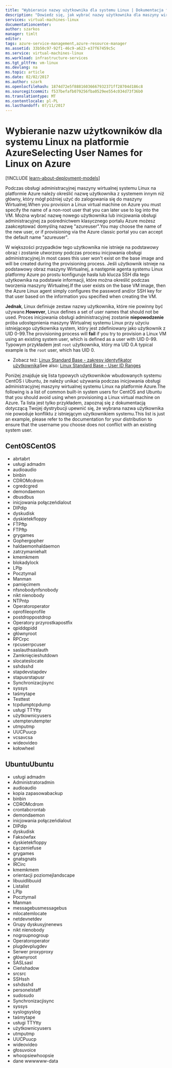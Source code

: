 ```yaml
---
title: "Wybieranie nazwy użytkownika dla systemu Linux | Dokumentacja firmy Microsoft"
description: "Dowiedz się, jak wybrać nazwy użytkownika dla maszyny wirtualnej systemu Linux na platformie Azure."
services: virtual-machines-linux
documentationcenter: 
author: szarkos
manager: timlt
editor: 
tags: azure-service-management,azure-resource-manager
ms.assetid: 33b50c97-92f1-46c9-a623-e37f67459c5c
ms.service: virtual-machines-linux
ms.workload: infrastructure-services
ms.tgt_pltfrm: vm-linux
ms.devlang: na
ms.topic: article
ms.date: 02/02/2017
ms.author: szark
ms.openlocfilehash: 1874d72e5f88816036667932371ff28704d186c8
ms.sourcegitcommit: f537befafb079256fba0529ee554c034d73f36b0
ms.translationtype: MT
ms.contentlocale: pl-PL
ms.lasthandoff: 07/11/2017
---
```

# <a name="selecting-user-names-for-linux-on-azure"></a><span data-ttu-id="3ddb2-103">Wybieranie nazw użytkowników dla systemu Linux na platformie Azure</span><span class="sxs-lookup"><span data-stu-id="3ddb2-103">Selecting User Names for Linux on Azure</span></span>
[!INCLUDE [learn-about-deployment-models](../../../includes/learn-about-deployment-models-both-include.md)]

<span data-ttu-id="3ddb2-104">Podczas obsługi administracyjnej maszyny wirtualnej systemu Linux na platformie Azure należy określić nazwę użytkownika z systemem innym niż główny, który mógł później użyć do zalogowania się do maszyny Wirtualnej.</span><span class="sxs-lookup"><span data-stu-id="3ddb2-104">When you provision a Linux virtual machine on Azure you must specify the name of a non-root user that you can later use to log into the VM.</span></span> <span data-ttu-id="3ddb2-105">Można wybrać nazwę nowego użytkownika lub inicjowania obsługi administracyjnej za pośrednictwem klasycznego portalu Azure możesz zaakceptować domyślną nazwę "azureuser".</span><span class="sxs-lookup"><span data-stu-id="3ddb2-105">You may choose the name of the new user, or if provisioning via the Azure classic portal you can accept the default name "azureuser".</span></span>

<span data-ttu-id="3ddb2-106">W większości przypadków tego użytkownika nie istnieje na podstawowy obraz i zostanie utworzony podczas procesu inicjowania obsługi administracyjnej.</span><span class="sxs-lookup"><span data-stu-id="3ddb2-106">In most cases this user won't exist on the base image and will be created during the provisioning process.</span></span> <span data-ttu-id="3ddb2-107">Jeśli użytkownik istnieje na podstawowy obraz maszyny Wirtualnej, a następnie agenta systemu Linux platformy Azure po prostu konfiguruje hasła lub klucza SSH dla tego użytkownika na podstawie informacji, które można określić podczas tworzenia maszyny Wirtualnej.</span><span class="sxs-lookup"><span data-stu-id="3ddb2-107">If the user exists on the base VM image, then the Azure Linux agent simply configures the password and/or SSH key for that user based on the information you specified when creating the VM.</span></span>

<span data-ttu-id="3ddb2-108">**Jednak**, Linux definiuje zestaw nazwy użytkownika, które nie powinny być używane.</span><span class="sxs-lookup"><span data-stu-id="3ddb2-108">**However**, Linux defines a set of user names that should not be used.</span></span> <span data-ttu-id="3ddb2-109">Proces inicjowania obsługi administracyjnej zostanie **niepowodzenie** próba udostępnienia maszyny Wirtualnej systemu Linux przy użyciu istniejącego użytkownika system, który jest zdefiniowany jako użytkownik z UID 0-99.</span><span class="sxs-lookup"><span data-stu-id="3ddb2-109">The provisioning process will **fail** if you try to provision a Linux VM using an existing system user, which is defined as a user with UID 0-99.</span></span> <span data-ttu-id="3ddb2-110">Typowym przykładem jest `root` użytkownika, który ma UID 0.</span><span class="sxs-lookup"><span data-stu-id="3ddb2-110">A typical example is the `root` user, which has UID 0.</span></span>

* <span data-ttu-id="3ddb2-111">Zobacz też: [Linux Standard Base - zakresy identyfikator użytkownika](http://refspecs.linuxfoundation.org/LSB_4.1.0/LSB-Core-generic/LSB-Core-generic/uidrange.html)</span><span class="sxs-lookup"><span data-stu-id="3ddb2-111">See also: [Linux Standard Base - User ID Ranges](http://refspecs.linuxfoundation.org/LSB_4.1.0/LSB-Core-generic/LSB-Core-generic/uidrange.html)</span></span>

<span data-ttu-id="3ddb2-112">Poniżej znajduje się lista typowych użytkowników wbudowanych systemu CentOS i Ubuntu, że należy unikać używania podczas inicjowania obsługi administracyjnej maszyny wirtualnej systemu Linux na platformie Azure.</span><span class="sxs-lookup"><span data-stu-id="3ddb2-112">The following is a list of common built-in system users for CentOS and Ubuntu that you should avoid using when provisioning a Linux virtual machine on Azure.</span></span> <span data-ttu-id="3ddb2-113">Ta lista jest tylko przykładem, zapoznaj się z dokumentacją dotyczącą Twojej dystrybucji upewnić się, że wybrana nazwa użytkownika nie powoduje konfliktu z istniejącym użytkownikiem systemu.</span><span class="sxs-lookup"><span data-stu-id="3ddb2-113">This list is just an example, please refer to the documentation for your distribution to ensure that the username you choose does not conflict with an existing system user.</span></span>

## <a name="centos"></a><span data-ttu-id="3ddb2-114">CentOS</span><span class="sxs-lookup"><span data-stu-id="3ddb2-114">CentOS</span></span>
* <span data-ttu-id="3ddb2-115">abrt</span><span class="sxs-lookup"><span data-stu-id="3ddb2-115">abrt</span></span>
* <span data-ttu-id="3ddb2-116">usługi adm</span><span class="sxs-lookup"><span data-stu-id="3ddb2-116">adm</span></span>
* <span data-ttu-id="3ddb2-117">audio</span><span class="sxs-lookup"><span data-stu-id="3ddb2-117">audio</span></span>
* <span data-ttu-id="3ddb2-118">bin</span><span class="sxs-lookup"><span data-stu-id="3ddb2-118">bin</span></span>
* <span data-ttu-id="3ddb2-119">CDROM</span><span class="sxs-lookup"><span data-stu-id="3ddb2-119">cdrom</span></span>
* <span data-ttu-id="3ddb2-120">cgred</span><span class="sxs-lookup"><span data-stu-id="3ddb2-120">cgred</span></span>
* <span data-ttu-id="3ddb2-121">demon</span><span class="sxs-lookup"><span data-stu-id="3ddb2-121">daemon</span></span>
* <span data-ttu-id="3ddb2-122">dbus</span><span class="sxs-lookup"><span data-stu-id="3ddb2-122">dbus</span></span>
* <span data-ttu-id="3ddb2-123">inicjowania połączeń</span><span class="sxs-lookup"><span data-stu-id="3ddb2-123">dialout</span></span>
* <span data-ttu-id="3ddb2-124">DIP</span><span class="sxs-lookup"><span data-stu-id="3ddb2-124">dip</span></span>
* <span data-ttu-id="3ddb2-125">dysku</span><span class="sxs-lookup"><span data-stu-id="3ddb2-125">disk</span></span>
* <span data-ttu-id="3ddb2-126">dyskietek</span><span class="sxs-lookup"><span data-stu-id="3ddb2-126">floppy</span></span>
* <span data-ttu-id="3ddb2-127">FTP</span><span class="sxs-lookup"><span data-stu-id="3ddb2-127">ftp</span></span>
* <span data-ttu-id="3ddb2-128">FTP</span><span class="sxs-lookup"><span data-stu-id="3ddb2-128">ftp</span></span>
* <span data-ttu-id="3ddb2-129">gry</span><span class="sxs-lookup"><span data-stu-id="3ddb2-129">games</span></span>
* <span data-ttu-id="3ddb2-130">Gopher</span><span class="sxs-lookup"><span data-stu-id="3ddb2-130">gopher</span></span>
* <span data-ttu-id="3ddb2-131">haldaemon</span><span class="sxs-lookup"><span data-stu-id="3ddb2-131">haldaemon</span></span>
* <span data-ttu-id="3ddb2-132">zatrzymanie</span><span class="sxs-lookup"><span data-stu-id="3ddb2-132">halt</span></span>
* <span data-ttu-id="3ddb2-133">kmem</span><span class="sxs-lookup"><span data-stu-id="3ddb2-133">kmem</span></span>
* <span data-ttu-id="3ddb2-134">blokady</span><span class="sxs-lookup"><span data-stu-id="3ddb2-134">lock</span></span>
* <span data-ttu-id="3ddb2-135">LP</span><span class="sxs-lookup"><span data-stu-id="3ddb2-135">lp</span></span>
* <span data-ttu-id="3ddb2-136">Poczty</span><span class="sxs-lookup"><span data-stu-id="3ddb2-136">mail</span></span>
* <span data-ttu-id="3ddb2-137">Man</span><span class="sxs-lookup"><span data-stu-id="3ddb2-137">man</span></span>
* <span data-ttu-id="3ddb2-138">pamięci</span><span class="sxs-lookup"><span data-stu-id="3ddb2-138">mem</span></span>
* <span data-ttu-id="3ddb2-139">nfsnobody</span><span class="sxs-lookup"><span data-stu-id="3ddb2-139">nfsnobody</span></span>
* <span data-ttu-id="3ddb2-140">nikt nie</span><span class="sxs-lookup"><span data-stu-id="3ddb2-140">nobody</span></span>
* <span data-ttu-id="3ddb2-141">NTP</span><span class="sxs-lookup"><span data-stu-id="3ddb2-141">ntp</span></span>
* <span data-ttu-id="3ddb2-142">Operator</span><span class="sxs-lookup"><span data-stu-id="3ddb2-142">operator</span></span>
* <span data-ttu-id="3ddb2-143">oprofile</span><span class="sxs-lookup"><span data-stu-id="3ddb2-143">oprofile</span></span>
* <span data-ttu-id="3ddb2-144">postdrop</span><span class="sxs-lookup"><span data-stu-id="3ddb2-144">postdrop</span></span>
* <span data-ttu-id="3ddb2-145">Operatory przyrostka</span><span class="sxs-lookup"><span data-stu-id="3ddb2-145">postfix</span></span>
* <span data-ttu-id="3ddb2-146">qpidd</span><span class="sxs-lookup"><span data-stu-id="3ddb2-146">qpidd</span></span>
* <span data-ttu-id="3ddb2-147">główny</span><span class="sxs-lookup"><span data-stu-id="3ddb2-147">root</span></span>
* <span data-ttu-id="3ddb2-148">RPC</span><span class="sxs-lookup"><span data-stu-id="3ddb2-148">rpc</span></span>
* <span data-ttu-id="3ddb2-149">rpcuser</span><span class="sxs-lookup"><span data-stu-id="3ddb2-149">rpcuser</span></span>
* <span data-ttu-id="3ddb2-150">saslauth</span><span class="sxs-lookup"><span data-stu-id="3ddb2-150">saslauth</span></span>
* <span data-ttu-id="3ddb2-151">Zamknięcie</span><span class="sxs-lookup"><span data-stu-id="3ddb2-151">shutdown</span></span>
* <span data-ttu-id="3ddb2-152">slocate</span><span class="sxs-lookup"><span data-stu-id="3ddb2-152">slocate</span></span>
* <span data-ttu-id="3ddb2-153">sshd</span><span class="sxs-lookup"><span data-stu-id="3ddb2-153">sshd</span></span>
* <span data-ttu-id="3ddb2-154">stapdev</span><span class="sxs-lookup"><span data-stu-id="3ddb2-154">stapdev</span></span>
* <span data-ttu-id="3ddb2-155">stapusr</span><span class="sxs-lookup"><span data-stu-id="3ddb2-155">stapusr</span></span>
* <span data-ttu-id="3ddb2-156">Synchronizacji</span><span class="sxs-lookup"><span data-stu-id="3ddb2-156">sync</span></span>
* <span data-ttu-id="3ddb2-157">sys</span><span class="sxs-lookup"><span data-stu-id="3ddb2-157">sys</span></span>
* <span data-ttu-id="3ddb2-158">taśmy</span><span class="sxs-lookup"><span data-stu-id="3ddb2-158">tape</span></span>
* <span data-ttu-id="3ddb2-159">Test</span><span class="sxs-lookup"><span data-stu-id="3ddb2-159">test</span></span>
* <span data-ttu-id="3ddb2-160">tcpdump</span><span class="sxs-lookup"><span data-stu-id="3ddb2-160">tcpdump</span></span>
* <span data-ttu-id="3ddb2-161">usługi TTY</span><span class="sxs-lookup"><span data-stu-id="3ddb2-161">tty</span></span>
* <span data-ttu-id="3ddb2-162">użytkownicy</span><span class="sxs-lookup"><span data-stu-id="3ddb2-162">users</span></span>
* <span data-ttu-id="3ddb2-163">utempter</span><span class="sxs-lookup"><span data-stu-id="3ddb2-163">utempter</span></span>
* <span data-ttu-id="3ddb2-164">utmp</span><span class="sxs-lookup"><span data-stu-id="3ddb2-164">utmp</span></span>
* <span data-ttu-id="3ddb2-165">UUCP</span><span class="sxs-lookup"><span data-stu-id="3ddb2-165">uucp</span></span>
* <span data-ttu-id="3ddb2-166">vcsa</span><span class="sxs-lookup"><span data-stu-id="3ddb2-166">vcsa</span></span>
* <span data-ttu-id="3ddb2-167">wideo</span><span class="sxs-lookup"><span data-stu-id="3ddb2-167">video</span></span>
* <span data-ttu-id="3ddb2-168">koło</span><span class="sxs-lookup"><span data-stu-id="3ddb2-168">wheel</span></span>

## <a name="ubuntu"></a><span data-ttu-id="3ddb2-169">Ubuntu</span><span class="sxs-lookup"><span data-stu-id="3ddb2-169">Ubuntu</span></span>
* <span data-ttu-id="3ddb2-170">usługi adm</span><span class="sxs-lookup"><span data-stu-id="3ddb2-170">adm</span></span>
* <span data-ttu-id="3ddb2-171">Administrator</span><span class="sxs-lookup"><span data-stu-id="3ddb2-171">admin</span></span>
* <span data-ttu-id="3ddb2-172">audio</span><span class="sxs-lookup"><span data-stu-id="3ddb2-172">audio</span></span>
* <span data-ttu-id="3ddb2-173">kopia zapasowa</span><span class="sxs-lookup"><span data-stu-id="3ddb2-173">backup</span></span>
* <span data-ttu-id="3ddb2-174">bin</span><span class="sxs-lookup"><span data-stu-id="3ddb2-174">bin</span></span>
* <span data-ttu-id="3ddb2-175">CDROM</span><span class="sxs-lookup"><span data-stu-id="3ddb2-175">cdrom</span></span>
* <span data-ttu-id="3ddb2-176">crontab</span><span class="sxs-lookup"><span data-stu-id="3ddb2-176">crontab</span></span>
* <span data-ttu-id="3ddb2-177">demon</span><span class="sxs-lookup"><span data-stu-id="3ddb2-177">daemon</span></span>
* <span data-ttu-id="3ddb2-178">inicjowania połączeń</span><span class="sxs-lookup"><span data-stu-id="3ddb2-178">dialout</span></span>
* <span data-ttu-id="3ddb2-179">DIP</span><span class="sxs-lookup"><span data-stu-id="3ddb2-179">dip</span></span>
* <span data-ttu-id="3ddb2-180">dysku</span><span class="sxs-lookup"><span data-stu-id="3ddb2-180">disk</span></span>
* <span data-ttu-id="3ddb2-181">Faksów</span><span class="sxs-lookup"><span data-stu-id="3ddb2-181">fax</span></span>
* <span data-ttu-id="3ddb2-182">dyskietek</span><span class="sxs-lookup"><span data-stu-id="3ddb2-182">floppy</span></span>
* <span data-ttu-id="3ddb2-183">Łączenie</span><span class="sxs-lookup"><span data-stu-id="3ddb2-183">fuse</span></span>
* <span data-ttu-id="3ddb2-184">gry</span><span class="sxs-lookup"><span data-stu-id="3ddb2-184">games</span></span>
* <span data-ttu-id="3ddb2-185">gnats</span><span class="sxs-lookup"><span data-stu-id="3ddb2-185">gnats</span></span>
* <span data-ttu-id="3ddb2-186">IRC</span><span class="sxs-lookup"><span data-stu-id="3ddb2-186">irc</span></span>
* <span data-ttu-id="3ddb2-187">kmem</span><span class="sxs-lookup"><span data-stu-id="3ddb2-187">kmem</span></span>
* <span data-ttu-id="3ddb2-188">orientacji poziomej</span><span class="sxs-lookup"><span data-stu-id="3ddb2-188">landscape</span></span>
* <span data-ttu-id="3ddb2-189">libuuid</span><span class="sxs-lookup"><span data-stu-id="3ddb2-189">libuuid</span></span>
* <span data-ttu-id="3ddb2-190">Lista</span><span class="sxs-lookup"><span data-stu-id="3ddb2-190">list</span></span>
* <span data-ttu-id="3ddb2-191">LP</span><span class="sxs-lookup"><span data-stu-id="3ddb2-191">lp</span></span>
* <span data-ttu-id="3ddb2-192">Poczty</span><span class="sxs-lookup"><span data-stu-id="3ddb2-192">mail</span></span>
* <span data-ttu-id="3ddb2-193">Man</span><span class="sxs-lookup"><span data-stu-id="3ddb2-193">man</span></span>
* <span data-ttu-id="3ddb2-194">messagebus</span><span class="sxs-lookup"><span data-stu-id="3ddb2-194">messagebus</span></span>
* <span data-ttu-id="3ddb2-195">mlocate</span><span class="sxs-lookup"><span data-stu-id="3ddb2-195">mlocate</span></span>
* <span data-ttu-id="3ddb2-196">netdev</span><span class="sxs-lookup"><span data-stu-id="3ddb2-196">netdev</span></span>
* <span data-ttu-id="3ddb2-197">Grupy dyskusyjne</span><span class="sxs-lookup"><span data-stu-id="3ddb2-197">news</span></span>
* <span data-ttu-id="3ddb2-198">nikt nie</span><span class="sxs-lookup"><span data-stu-id="3ddb2-198">nobody</span></span>
* <span data-ttu-id="3ddb2-199">nogroup</span><span class="sxs-lookup"><span data-stu-id="3ddb2-199">nogroup</span></span>
* <span data-ttu-id="3ddb2-200">Operator</span><span class="sxs-lookup"><span data-stu-id="3ddb2-200">operator</span></span>
* <span data-ttu-id="3ddb2-201">plugdev</span><span class="sxs-lookup"><span data-stu-id="3ddb2-201">plugdev</span></span>
* <span data-ttu-id="3ddb2-202">Serwer proxy</span><span class="sxs-lookup"><span data-stu-id="3ddb2-202">proxy</span></span>
* <span data-ttu-id="3ddb2-203">główny</span><span class="sxs-lookup"><span data-stu-id="3ddb2-203">root</span></span>
* <span data-ttu-id="3ddb2-204">SASL</span><span class="sxs-lookup"><span data-stu-id="3ddb2-204">sasl</span></span>
* <span data-ttu-id="3ddb2-205">Cień</span><span class="sxs-lookup"><span data-stu-id="3ddb2-205">shadow</span></span>
* <span data-ttu-id="3ddb2-206">src</span><span class="sxs-lookup"><span data-stu-id="3ddb2-206">src</span></span>
* <span data-ttu-id="3ddb2-207">SSH</span><span class="sxs-lookup"><span data-stu-id="3ddb2-207">ssh</span></span>
* <span data-ttu-id="3ddb2-208">sshd</span><span class="sxs-lookup"><span data-stu-id="3ddb2-208">sshd</span></span>
* <span data-ttu-id="3ddb2-209">personel</span><span class="sxs-lookup"><span data-stu-id="3ddb2-209">staff</span></span>
* <span data-ttu-id="3ddb2-210">sudo</span><span class="sxs-lookup"><span data-stu-id="3ddb2-210">sudo</span></span>
* <span data-ttu-id="3ddb2-211">Synchronizacji</span><span class="sxs-lookup"><span data-stu-id="3ddb2-211">sync</span></span>
* <span data-ttu-id="3ddb2-212">sys</span><span class="sxs-lookup"><span data-stu-id="3ddb2-212">sys</span></span>
* <span data-ttu-id="3ddb2-213">syslog</span><span class="sxs-lookup"><span data-stu-id="3ddb2-213">syslog</span></span>
* <span data-ttu-id="3ddb2-214">taśmy</span><span class="sxs-lookup"><span data-stu-id="3ddb2-214">tape</span></span>
* <span data-ttu-id="3ddb2-215">usługi TTY</span><span class="sxs-lookup"><span data-stu-id="3ddb2-215">tty</span></span>
* <span data-ttu-id="3ddb2-216">użytkownicy</span><span class="sxs-lookup"><span data-stu-id="3ddb2-216">users</span></span>
* <span data-ttu-id="3ddb2-217">utmp</span><span class="sxs-lookup"><span data-stu-id="3ddb2-217">utmp</span></span>
* <span data-ttu-id="3ddb2-218">UUCP</span><span class="sxs-lookup"><span data-stu-id="3ddb2-218">uucp</span></span>
* <span data-ttu-id="3ddb2-219">wideo</span><span class="sxs-lookup"><span data-stu-id="3ddb2-219">video</span></span>
* <span data-ttu-id="3ddb2-220">głosu</span><span class="sxs-lookup"><span data-stu-id="3ddb2-220">voice</span></span>
* <span data-ttu-id="3ddb2-221">whoopsie</span><span class="sxs-lookup"><span data-stu-id="3ddb2-221">whoopsie</span></span>
* <span data-ttu-id="3ddb2-222">dane www</span><span class="sxs-lookup"><span data-stu-id="3ddb2-222">www-data</span></span>

